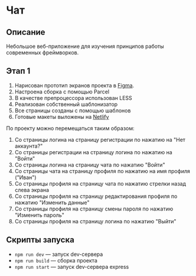 # Чат

## Описание

Небольшое веб-приложение для изучения принципов работы современных фреймворков.

## Этап 1

1. Нарисован прототип экранов проекта в [Figma](https://www.figma.com/file/HJoESXd9X0SsweylgvoekW/Yandex-Precticum-chat-template?node-id=1%3A616).
2. Настроена сборка с помощью Parcel
3. В качестве препроцессора использован LESS
4. Реализован собственный шаблонизатор
5. Все страницы созданы с помощью шаблонов
6. Готовые макеты выложены на [Netlify](https://incredible-eclair-9c40a6.netlify.app/)

По проекту можно перемещаться таким образом:
1. Со страницы логина на страницу регистрации по нажатию на "Нет аккаунта?"
2. Со страницы регистрации на страницу логина по нажатию на "Войти"
3. Со страницы логина на страницу чата по нажатию "Войти"
4. Со страницы чата на страницу профиля по нажатию на имя профиля ("Иван")
5. Со страницы профиля на страницу чата по нажатию стрелки назад слева экрана
6. Со страницы профиля на страницу редактирования профиля по нажатию "Изменить данные"
7. Со страницы профиля на страницу смены пароля по нажатию "Изменить пароль"
8. Со страницы профиля на страницу логина по нажатию "Выйти"

## Скрипты запуска

- `npm run dev` — запуск dev-сервера
- `npm run build` — сборка проекта
- `npm run start` — запуск dev-сервера express
